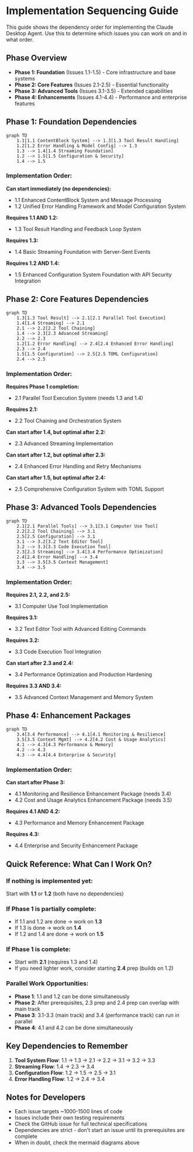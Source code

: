 # Implementation Sequencing Guide

This guide shows the dependency order for implementing the Claude Desktop Agent. Use this to determine which issues you can work on and in what order.

## Phase Overview

- **Phase 1: Foundation** (Issues 1.1-1.5) - Core infrastructure and base systems
- **Phase 2: Core Features** (Issues 2.1-2.5) - Essential functionality 
- **Phase 3: Advanced Tools** (Issues 3.1-3.5) - Extended capabilities
- **Phase 4: Enhancements** (Issues 4.1-4.4) - Performance and enterprise features

## Phase 1: Foundation Dependencies

```mermaid
graph TD
    1.1[1.1 ContentBlock System] --> 1.3[1.3 Tool Result Handling]
    1.2[1.2 Error Handling & Model Config] --> 1.3
    1.3 --> 1.4[1.4 Streaming Foundation]
    1.2 --> 1.5[1.5 Configuration & Security]
    1.4 --> 1.5
```

### Implementation Order:

**Can start immediately (no dependencies):**
- 1.1 Enhanced ContentBlock System and Message Processing
- 1.2 Unified Error Handling Framework and Model Configuration System

**Requires 1.1 AND 1.2:**
- 1.3 Tool Result Handling and Feedback Loop System

**Requires 1.3:**
- 1.4 Basic Streaming Foundation with Server-Sent Events

**Requires 1.2 AND 1.4:**
- 1.5 Enhanced Configuration System Foundation with API Security Integration

## Phase 2: Core Features Dependencies

```mermaid
graph TD
    1.3[1.3 Tool Result] --> 2.1[2.1 Parallel Tool Execution]
    1.4[1.4 Streaming] --> 2.1
    2.1 --> 2.2[2.2 Tool Chaining]
    1.4 --> 2.3[2.3 Advanced Streaming]
    2.2 --> 2.3
    1.2[1.2 Error Handling] --> 2.4[2.4 Enhanced Error Handling]
    2.3 --> 2.4
    1.5[1.5 Configuration] --> 2.5[2.5 TOML Configuration]
    2.4 --> 2.5
```

### Implementation Order:

**Requires Phase 1 completion:**
- 2.1 Parallel Tool Execution System (needs 1.3 and 1.4)

**Requires 2.1:**
- 2.2 Tool Chaining and Orchestration System

**Can start after 1.4, but optimal after 2.2:**
- 2.3 Advanced Streaming Implementation

**Can start after 1.2, but optimal after 2.3:**
- 2.4 Enhanced Error Handling and Retry Mechanisms

**Can start after 1.5, but optimal after 2.4:**
- 2.5 Comprehensive Configuration System with TOML Support

## Phase 3: Advanced Tools Dependencies

```mermaid
graph TD
    2.1[2.1 Parallel Tools] --> 3.1[3.1 Computer Use Tool]
    2.2[2.2 Tool Chaining] --> 3.1
    2.5[2.5 Configuration] --> 3.1
    3.1 --> 3.2[3.2 Text Editor Tool]
    3.2 --> 3.3[3.3 Code Execution Tool]
    2.3[2.3 Streaming] --> 3.4[3.4 Performance Optimization]
    2.4[2.4 Error Handling] --> 3.4
    3.3 --> 3.5[3.5 Context Management]
    3.4 --> 3.5
```

### Implementation Order:

**Requires 2.1, 2.2, and 2.5:**
- 3.1 Computer Use Tool Implementation

**Requires 3.1:**
- 3.2 Text Editor Tool with Advanced Editing Commands

**Requires 3.2:**
- 3.3 Code Execution Tool Integration

**Can start after 2.3 and 2.4:**
- 3.4 Performance Optimization and Production Hardening

**Requires 3.3 AND 3.4:**
- 3.5 Advanced Context Management and Memory System

## Phase 4: Enhancement Packages

```mermaid
graph TD
    3.4[3.4 Performance] --> 4.1[4.1 Monitoring & Resilience]
    3.5[3.5 Context Mgmt] --> 4.2[4.2 Cost & Usage Analytics]
    4.1 --> 4.3[4.3 Performance & Memory]
    4.2 --> 4.3
    4.3 --> 4.4[4.4 Enterprise & Security]
```

### Implementation Order:

**Can start after Phase 3:**
- 4.1 Monitoring and Resilience Enhancement Package (needs 3.4)
- 4.2 Cost and Usage Analytics Enhancement Package (needs 3.5)

**Requires 4.1 AND 4.2:**
- 4.3 Performance and Memory Enhancement Package

**Requires 4.3:**
- 4.4 Enterprise and Security Enhancement Package

## Quick Reference: What Can I Work On?

### If nothing is implemented yet:
Start with **1.1** or **1.2** (both have no dependencies)

### If Phase 1 is partially complete:
- If 1.1 and 1.2 are done → work on **1.3**
- If 1.3 is done → work on **1.4**
- If 1.2 and 1.4 are done → work on **1.5**

### If Phase 1 is complete:
- Start with **2.1** (requires 1.3 and 1.4)
- If you need lighter work, consider starting **2.4** prep (builds on 1.2)

### Parallel Work Opportunities:
- **Phase 1**: 1.1 and 1.2 can be done simultaneously
- **Phase 2**: After prerequisites, 2.3 prep and 2.4 prep can overlap with main track
- **Phase 3**: 3.1-3.3 (main track) and 3.4 (performance track) can run in parallel
- **Phase 4**: 4.1 and 4.2 can be done simultaneously

## Key Dependencies to Remember

1. **Tool System Flow**: 1.1 → 1.3 → 2.1 → 2.2 → 3.1 → 3.2 → 3.3
2. **Streaming Flow**: 1.4 → 2.3 → 3.4
3. **Configuration Flow**: 1.2 → 1.5 → 2.5 → 3.1
4. **Error Handling Flow**: 1.2 → 2.4 → 3.4

## Notes for Developers

- Each issue targets ~1000-1500 lines of code
- Issues include their own testing requirements
- Check the GitHub issue for full technical specifications
- Dependencies are strict - don't start an issue until its prerequisites are complete
- When in doubt, check the mermaid diagrams above